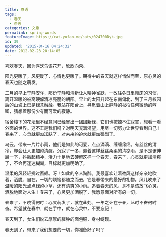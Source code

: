 ```yaml
---
title: 春语
tags:
  - 春天
  - 杂思
categories: 文章
permalink: spring-words
featureImage: https://cat.yufan.me/cats/024700Dyk.jpg
id: 39
updated: '2015-04-16 04:24:32'
date: 2012-02-23 20:14:05
---
```


喜欢春天，因为喜欢鸟语花开，欣欣向荣。

阳光更暖了，风更暖了，心情也更暖了。期待中的春天就这样悄然而至，原心灵的春天也随之萌发。

二月的早上宁静安详，那份宁静和清新让人精神雀跃，一改往冬日里赖床的习惯，离开温暖的被窝硬解清凉亮丽的朝阳。早上的太阳升起在东南偏北，到了三月校园后的山坡上已是绿意融融。我站在阳台上，寻觅着山上静静的松柏任何微动的哼唧，猜想着那份少有而可爱的寂静。<!--more-->

宿舍楼下的花坛里不经意间已经冒出一团团新绿，它们也按捺不住寂寞，想看一看外面的世界。这不正是我们吗？对明天充满渴望，用尽一切努力让世界看到自己！春来了，心灵就更加活跃了，对未来的追求就更加强烈了。

乌云，带来一片片小雨，他们是如此的可爱，点点滴滴、缠缠绵绵。有丝丝的清冷，却会让人更加的清醒。沉寂了一冬，迎着这样丝丝柔柔的清凉雨，是不是该伸展一下，抖擞起精神，活力十足地去硬解这样一个春天，春来了，心灵就更加清爽了，不会再迷迷糊糊，目标就更加明确了。

温柔的风轻轻拂过面颊。呀！如此的令人陶醉。我最喜欢让着微风这样亲亲地吹着，洒脱、自在，一切的烦恼都随之而去，它是春带来的最好的礼物。风儿吹来了温暖的阳光点点绿的小草，还有清爽的小雨。追着春天的风，是不是该放飞心灵，洒脱地面对人生！春来了，心灵更加洒脱了，我愿意面对所有的一切。

春来了，不晓得何时：心灵萌发了，就在此刻。一年之计在于春，此时不奋何时奋。希望就在春中，就在手中，就在心灵中，不要忘记！

春天到了，女生们脱去厚厚的臃肿的面包服，身材绽现。

春天到了，带来了我们想要的一切，你准备好了吗？
